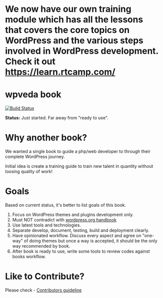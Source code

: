 # We now have our own training module which has all the lessons that covers the core topics on WordPress and the various steps involved in WordPress development. Check it out https://learn.rtcamp.com/


wpveda book
===========

[![Build Status](https://travis-ci.org/wpveda/book.svg?branch=master)](https://travis-ci.org/wpveda/book)

**Status:** Just started. Far away from "ready to use".

Why another book?
=================

We wanted a single book to guide a php/web developer to through their complete WordPress journey.

Initial idea is create a training guide to train new talent in quantity without loosing quality of work!

Goals
======

Based on current status, it's better to list goals of this book.

1. Focus on WordPress themes and plugins development only.
2. Must NOT contradict with [wordpress.org handbook](https://make.wordpress.org/core/handbook/)
3. Use latest tools and technologies.
4. Separate develop, document, testing, build and deployment clearly.
5. Have opinionated workflow. Discuss every aspect and agree on "one-way" of doing themes but once a way is accepted, it should be the only way recommended by book.
6. After book is ready to use, write some tools to review codes against books workflow.

Like to Contribute?
===================

Please check - [Contributors guideline](https://github.com/wpveda/book/blob/master/CONTRIBUTING.md)
